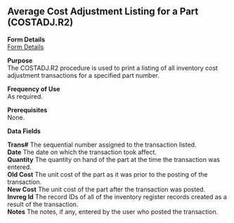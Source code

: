 ##  Average Cost Adjustment Listing for a Part (COSTADJ.R2)

<PageHeader />

**Form Details**  
[ Form Details ](COSTADJ-R2-1/README.md)   

**Purpose**  
The COSTADJ.R2 procedure is used to print a listing of all inventory cost
adjustment transactions for a specified part number.

**Frequency of Use**  
As required.

**Prerequisites**  
None.

**Data Fields**

**Trans#** The sequential number assigned to the transaction listed.  
**Date** The date on which the transaction took affect.  
**Quantity** The quantity on hand of the part at the time the transaction was
entered.  
**Old Cost** The unit cost of the part as it was prior to the posting of the
transaction.  
**New Cost** The unit cost of the part after the transaction was posted.  
**Invreg Id** The record IDs of all of the inventory register records created
as a result of the transaction.  
**Notes** The notes, if any, entered by the user who posted the transaction.  
  
<badge text= "Version 8.10.57" vertical="middle" />

<PageFooter />